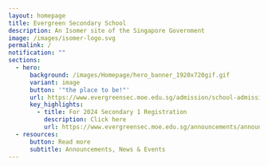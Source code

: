 ```yaml
---
layout: homepage
title: Evergreen Secondary School
description: An Isomer site of the Singapore Government
image: /images/isomer-logo.svg
permalink: /
notification: ""
sections:
  - hero:
      background: /images/Homepage/hero_banner_1920x720gif.gif
      variant: image
      button: '"the place to be!"'
      url: https://www.evergreensec.moe.edu.sg/admission/school-admission/
      key_highlights:
        - title: For 2024 Secondary 1 Registration
          description: Click here
          url: https://www.evergreensec.moe.edu.sg/announcements/announcements/permalink/
  - resources:
      button: Read more
      subtitle: Announcements, News & Events
---
```

